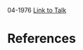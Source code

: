 

04-1976
[Link to Talk](https://www.churchofjesuschrist.org/study/general-conference/1976/04/tuesday-morning-session?lang=eng)



# References
